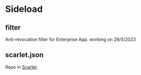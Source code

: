 # Sideload
## filter
Anti-revocation filter for Enterprise App.  working on 28/5/2023

## scarlet.json
Repo in [Scarlet](https://usescarlet.com).
